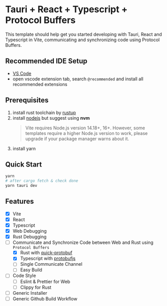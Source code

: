 # Tauri + React + Typescript + Protocol Buffers

This template should help get you started developing with Tauri, React and Typescript in Vite, communicating and synchronizing code using Protocol Buffers.

## Recommended IDE Setup

- [VS Code](https://code.visualstudio.com/)
- open vscode extension tab, search `@recommended` and install all recommended extensions

##  Prerequisites
1. install rust toolchain by [rustup](https://rustup.rs/)
2. install [nodejs](https://nodejs.org/en/)  but suggest using **nvm**
   > Vite requires Node.js version 14.18+, 16+. However, some templates require a higher Node.js version to work, please upgrade if your package manager warns about it.
3. install yarn

## Quick Start

```bash
yarn
# after cargo fetch & check done
yarn tauri dev
```

## Features
- [x] Vite
- [x] React
- [x] Typescript
- [x] Web Debugging
- [x] Rust Debugging
- [ ] Communicate and Synchronize Code between Web and Rust using `Protocol Buffers`
  - [x] Rust with [quick-protobuf](https://github.com/tafia/quick-protobuf)
  - [x] Typescript with [protobufjs](https://github.com/protobufjs/protobuf.js)
  - [ ] Single Communicate Channel
  - [ ] Easy Build
- [ ] Code Style
  - [ ] Eslint & Prettier for Web
  - [ ] Clippy for Rust
- [ ] Generic Installer
- [ ] Generic Github Build Workflow